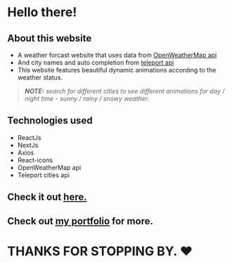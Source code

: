 # Hello there!

## About this website
- A weather forcast website that uses data from [OpenWeatherMap api](https://openweathermap.org)
- And city names and auto completion from [teleport api](teleport.org)
- This website features beautiful dynamic animations according to the weather status.

> **_NOTE:_** *search for different cities to see different animations for day / night time - sunny / rainy / snowy weather.*

## Technologies used
- ReactJs
- NextJs
- Axios
- React-icons
- OpenWeatherMap api
- Teleport cities api

## Check it out [here.](https://my-dynamic-weather.vercel.app/)

## Check out [my portfolio](https://mohammad-kikhia.vercel.app/) for more.

# THANKS FOR STOPPING BY. ❤
